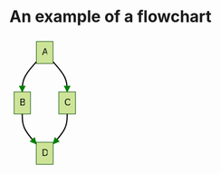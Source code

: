 # An example of a flowchart

<svg xmlns:xlink="http://www.w3.org/1999/xlink" height="233" aria-labelledby="chart-title-a chart-desc-a" font-family="&quot;trebuchet ms&quot;,verdana,arial,sans-serif" font-size="16px" style="max-width:124.640625px" viewBox="0 0 124.641 233">
  <defs>
    <path id="b" fill="green" stroke-dasharray="1,0" d="m0 0 10 5-10 5z"/>
  </defs>
  <g opacity="1">
    <path fill="none" stroke="#000" stroke-width="2px" marker-end="url(#a)" d="m47.473 44.015-4.157 4.664c-4.157 4.664-12.47 13.993-16.628 22.823-4.157 8.831-4.157 17.165-4.157 21.331V97"/>
    <defs>
      <marker id="a" markerHeight="6" markerUnits="strokeWidth" markerWidth="8" orient="auto" refX="9" refY="5" viewBox="0 0 10 10">
        <use xlink:href="#b" stroke-dasharray="1,0"/>
      </marker>
    </defs>
  </g>
  <g opacity="1">
    <path fill="none" stroke="#000" stroke-width="2px" marker-end="url(#c)" d="m76.91 44.015 4.157 4.664c4.157 4.664 12.47 13.993 16.628 22.823 4.157 8.831 4.157 17.165 4.157 21.331V97"/>
    <defs>
      <marker id="c" markerHeight="6" markerUnits="strokeWidth" markerWidth="8" orient="auto" refX="9" refY="5" viewBox="0 0 10 10">
        <use xlink:href="#b" stroke-dasharray="1,0"/>
      </marker>
    </defs>
  </g>
  <g opacity="1">
    <path fill="none" stroke="#000" stroke-width="2px" marker-end="url(#d)" d="M22.531 136v4.167c0 4.166 0 12.5 4.126 21.295 4.126 8.796 12.377 18.054 16.503 22.684l4.125 4.629"/>
    <defs>
      <marker id="d" markerHeight="6" markerUnits="strokeWidth" markerWidth="8" orient="auto" refX="9" refY="5" viewBox="0 0 10 10">
        <use xlink:href="#b" stroke-dasharray="1,0"/>
      </marker>
    </defs>
  </g>
  <g opacity="1">
    <path fill="none" stroke="#000" stroke-width="2px" marker-end="url(#e)" d="M101.852 136v4.167c0 4.166 0 12.5-4.126 21.295-4.126 8.796-12.377 18.054-16.503 22.684l-4.125 4.629"/>
    <defs>
      <marker id="e" markerHeight="6" markerUnits="strokeWidth" markerWidth="8" orient="auto" refX="9" refY="5" viewBox="0 0 10 10">
        <use xlink:href="#b" stroke-dasharray="1,0"/>
      </marker>
    </defs>
  </g>
  <foreignObject width="0" height="0" color="#000" style="background-color:#e8e8e8;text-align:center">
    <div xmlns="http://www.w3.org/1999/xhtml" display="inline-block" style="white-space:nowrap">
      <span fill="#000" color="#000" style="background-color:#e8e8e8;text-align:center"/>
    </div>
  </foreignObject>
  <foreignObject width="0" height="0" color="#000" style="background-color:#e8e8e8;text-align:center">
    <div xmlns="http://www.w3.org/1999/xhtml" display="inline-block" style="white-space:nowrap">
      <span fill="#000" color="#000" style="background-color:#e8e8e8;text-align:center"/>
    </div>
  </foreignObject>
  <foreignObject width="0" height="0" color="#000" style="background-color:#e8e8e8;text-align:center">
    <div xmlns="http://www.w3.org/1999/xhtml" display="inline-block" style="white-space:nowrap">
      <span fill="#000" color="#000" style="background-color:#e8e8e8;text-align:center"/>
    </div>
  </foreignObject>
  <foreignObject width="0" height="0" color="#000" style="background-color:#e8e8e8;text-align:center">
    <div xmlns="http://www.w3.org/1999/xhtml" display="inline-block" style="white-space:nowrap">
      <span fill="#000" color="#000" style="background-color:#e8e8e8;text-align:center"/>
    </div>
  </foreignObject>
  <g opacity="1" transform="translate(62.191 27.5)">
    <rect width="29.438" height="39" x="-14.719" y="-19.5" fill="#cde498" stroke="#13540c" stroke-width="1px" rx="0" ry="0"/>
    <foreignObject width="9.438" height="19" transform="translate(-4.719 -9.5)" color="#000" style="text-align:center">
      <div xmlns="http://www.w3.org/1999/xhtml" display="inline-block" style="white-space:nowrap">
        A
      </div>
    </foreignObject>
  </g>
  <g opacity="1" transform="translate(22.531 116.5)">
    <rect width="29.063" height="39" x="-14.531" y="-19.5" fill="#cde498" stroke="#13540c" stroke-width="1px" rx="0" ry="0"/>
    <foreignObject width="9.063" height="19" transform="translate(-4.531 -9.5)" color="#000" style="text-align:center">
      <div xmlns="http://www.w3.org/1999/xhtml" display="inline-block" style="white-space:nowrap">
        B
      </div>
    </foreignObject>
  </g>
  <g opacity="1" transform="translate(101.852 116.5)">
    <rect width="29.578" height="39" x="-14.789" y="-19.5" fill="#cde498" stroke="#13540c" stroke-width="1px" rx="0" ry="0"/>
    <foreignObject width="9.578" height="19" transform="translate(-4.79 -9.5)" color="#000" style="text-align:center">
      <div xmlns="http://www.w3.org/1999/xhtml" display="inline-block" style="white-space:nowrap">
        C
      </div>
    </foreignObject>
  </g>
  <g opacity="1" transform="translate(62.191 205.5)">
    <rect width="29.813" height="39" x="-14.906" y="-19.5" fill="#cde498" stroke="#13540c" stroke-width="1px" rx="0" ry="0"/>
    <foreignObject width="9.813" height="19" transform="translate(-4.906 -9.5)" color="#000" style="text-align:center">
      <div xmlns="http://www.w3.org/1999/xhtml" display="inline-block" style="white-space:nowrap">
        D
      </div>
    </foreignObject>
  </g>
</svg>
